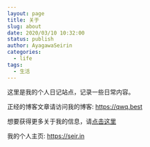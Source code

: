 ```yaml
---
layout: page
title: 关于
slug: about
date: 2020/03/10 10:32:00
status: publish
author: AyagawaSeirin
categories: 
  - life
tags: 
  - 生活
---
```


这里是我的个人日记站点，记录一些日常内容。

正经的博客文章请访问我的博客: <https://qwq.best>

想要获得更多关于我的信息，请[点击这里](https://qwq.best/other/7.html)

我的个人主页: <https://seir.in>